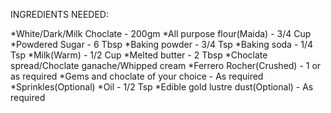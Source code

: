 INGREDIENTS NEEDED:

*White/Dark/Milk Choclate - 200gm
*All purpose flour(Maida) - 3/4 Cup
*Powdered Sugar - 6 Tbsp
*Baking powder - 3/4 Tsp
*Baking soda - 1/4 Tsp
*Milk(Warm) - 1/2 Cup
*Melted butter - 2 Tbsp
*Choclate spread/Choclate ganache/Whipped cream
*Ferrero Rocher(Crushed) - 1 or as required
*Gems and choclate of your choice - As required
*Sprinkles(Optional)
*Oil - 1/2 Tsp
*Edible gold lustre dust(Optional) - As required